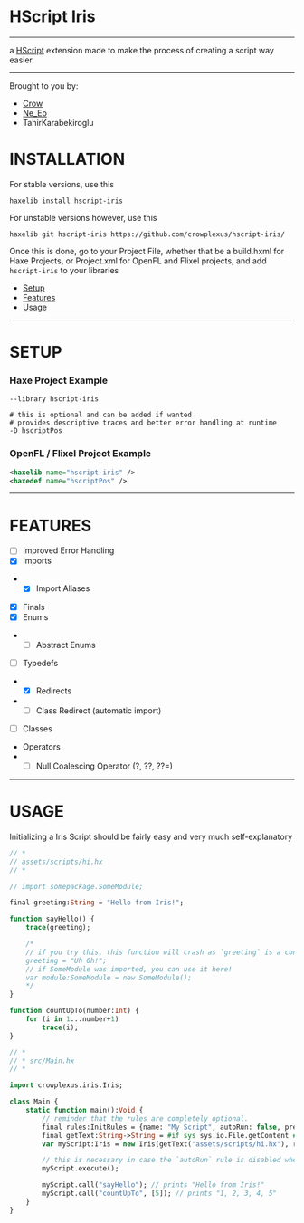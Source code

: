 # HScript Iris

---

a [HScript](https://github.com/HaxeFoundation/hscript) extension made to make the process of creating a script way easier.

---

Brought to you by:

- [Crow](https://github.com/crowplexus)
- [Ne_Eo](https://github.com/NeeEoo)
- TahirKarabekiroglu

# INSTALLATION

For stable versions, use this

```
haxelib install hscript-iris
```

For unstable versions however, use this

```
haxelib git hscript-iris https://github.com/crowplexus/hscript-iris/
```

Once this is done, go to your Project File, whether that be a build.hxml for Haxe Projects, or Project.xml for OpenFL and Flixel projects, and add `hscript-iris` to your libraries


- [Setup](https://github.com/crowplexus/hscript-iris#setup)
- [Features](https://github.com/crowplexus/hscript-iris#features)
- [Usage](https://github.com/crowplexus/hscript-iris#usage)


---

# SETUP

### Haxe Project Example
```hxml
--library hscript-iris

# this is optional and can be added if wanted
# provides descriptive traces and better error handling at runtime
-D hscriptPos
```

### OpenFL / Flixel Project Example

```xml
<haxelib name="hscript-iris" />
<haxedef name="hscriptPos" />
```

---

# FEATURES

- [ ] Improved Error Handling
- [x] Imports
- - [x] Import Aliases
- [x] Finals
- [x] Enums
- - [ ] Abstract Enums
- [ ] Typedefs
- - [x] Redirects
- - [ ] Class Redirect (automatic import)
- [ ] Classes

- Operators
- - [ ] Null Coalescing Operator (?, ??, ??=)

---

# USAGE

Initializing a Iris Script should be fairly easy and very much self-explanatory

```haxe
// *
// assets/scripts/hi.hx
// *

// import somepackage.SomeModule;

final greeting:String = "Hello from Iris!";

function sayHello() {
	trace(greeting);

	/*
	// if you try this, this function will crash as `greeting` is a constant value
	greeting = "Uh Oh!";
	// if SomeModule was imported, you can use it here!
	var module:SomeModule = new SomeModule();
	*/
}

function countUpTo(number:Int) {
	for (i in 1...number+1)
		trace(i);
}

// *
// * src/Main.hx
// *

import crowplexus.iris.Iris;

class Main {
	static function main():Void {
		// reminder that the rules are completely optional.
		final rules:InitRules = {name: "My Script", autoRun: false, preset: true};
		final getText:String->String = #if sys sys.io.File.getContent #elseif openfl openfl.utils.Assets.getText #end;
		var myScript:Iris = new Iris(getText("assets/scripts/hi.hx"), rules);

		// this is necessary in case the `autoRun` rule is disabled when initializing the script, if not it will initialize by itself.
		myScript.execute();

		myScript.call("sayHello"); // prints "Hello from Iris!"
		myScript.call("countUpTo", [5]); // prints "1, 2, 3, 4, 5"
	}
}

```

